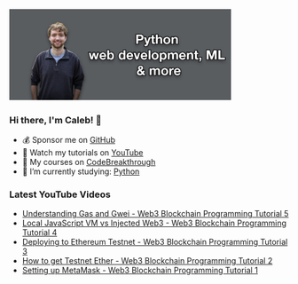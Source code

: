 <img src="github-cover-photo-my-face.jpg" width="400px" />

### Hi there, I'm Caleb! 🍛

- 💰 Sponsor me on [GitHub](https://github.com/sponsors/CalebCurry)
- 🎥 Watch my tutorials on [YouTube](https://www.youtube.com/calebthevideomaker2)
- 📗 My courses on [CodeBreakthrough](https://www.codebreakthrough.com)
- 🤔 I’m currently studying: [Python](https://www.youtube.com/watch?v=s3IvdkCq2_c&t=4254s)

### Latest YouTube Videos
<!-- YOUTUBE:START -->
- [Understanding Gas and Gwei - Web3 Blockchain Programming Tutorial 5](https://www.youtube.com/watch?v=MuUSz6DpR-I)
- [Local JavaScript VM vs Injected Web3 - Web3 Blockchain Programming Tutorial 4](https://www.youtube.com/watch?v=NfNkUSR15sA)
- [Deploying to Ethereum Testnet - Web3 Blockchain Programming Tutorial 3](https://www.youtube.com/watch?v=pBMKYtjQVPg)
- [How to get Testnet Ether - Web3 Blockchain Programming Tutorial 2](https://www.youtube.com/watch?v=Mt4KQ7MMNlo)
- [Setting up MetaMask - Web3 Blockchain Programming Tutorial 1](https://www.youtube.com/watch?v=FM1W0ujaiow)
<!-- YOUTUBE:END -->
